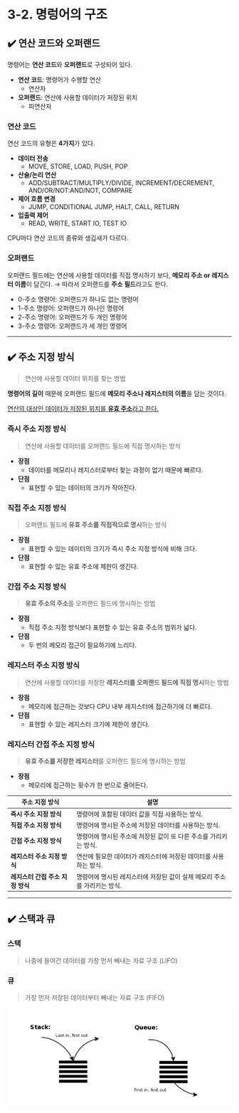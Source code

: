# 3-2. 명렁어의 구조

## ✔️ 연산 코드와 오퍼랜드

명령어는 **연산 코드**와 **오퍼랜드**로 구성되어 있다.

- **연산 코드**: 명령어가 수행할 연산
  - 연산자
- **오퍼랜드**: 연산에 사용할 데이터가 저장된 위치
  - 피연산자

### 연산 코드

연산 코드의 유형은 **4가지**가 있다.
- **데이터 전송**
  - MOVE, STORE, LOAD, PUSH, POP
- **산술/논리 연산**
  - ADD/SUBTRACT/MULTIPLY/DIVIDE, INCREMENT/DECREMENT, AND/OR/NOT:AND/NOT, COMPARE
- **제어 흐름 변경**
  - JUMP, CONDITIONAL JUMP, HALT, CALL, RETURN
- **입출력 제어**
  - READ, WRITE, START IO, TEST IO

CPU마다 연산 코드의 종류와 생김새가 다르다. 

### 오퍼랜드

오퍼랜드 필드에는 연산에 사용할 데이터를 직접 명시하기 보다, **메모리 주소 or 레지스터 이름**이 담긴다.
→ 따라서 오퍼랜드를 **주소 필드**라고도 한다.

- 0-주소 명령어: 오퍼랜드가 하나도 없는 명령어
- 1-주소 명령어: 오퍼랜드가 하나인 명령어
- 2-주소 명령어: 오퍼랜드가 두 개인 명령어
- 3-주소 명령어: 오퍼랜드가 세 개인 명령어

<hr>

## ✔️ 주소 지정 방식
> 연산에 사용할 데이터 위치를 찾는 방법

**명령어의 길이** 때문에 오퍼랜드 필드에 **메모리 주소나 레지스터의 이름**을 담는 것이다.

<u>연산의 대상인 데이터가 저장된 위치를 **유효 주소**라고 한다.</u>

### 즉시 주소 지정 방식
> 연산에 사용할 데이터를 오퍼랜드 필드에 직접 명시하는 방식

- **장점**
  - 데이터를 메모리나 레지스터로부터 찾는 과정이 없기 때문에 빠르다.
- **단점**
  - 표현할 수 있는 데이터의 크기가 작아진다.

### 직접 주소 지정 방식
> 오퍼랜드 필드에 **유효 주소를 직접적으로 명시**하는 방식

- **장점**
  - 표현할 수 있는 데이터의 크기가 즉시 주소 지정 방식에 비해 크다.
- **단점**
  - 표현할 수 있는 유효 주소에 제한이 생긴다.

### 간접 주소 지정 방식
> **유효 주소의 주소**를 오퍼랜드 필드에 명시하는 방법

- **장점**
  - 직접 주소 지정 방식보다 표현할 수 있는 유효 주소의 범위가 넓다.
- **단점**
  - 두 번의 메모리 접근이 필요하기에 느리다.

### 레지스터 주소 지정 방식
> 연산에 사용할 데이터를 저장한 **레지스터를 오퍼랜드 필드에 직접 명시**하는 방법

- **장점**
  - 메모리에 접근하는 것보다 CPU 내부 레지스터에 접근하기에 더 빠르다.
- **단점**
  - 표현할 수 있는 레지스터 크기에 제한이 생긴다.

### 레지스터 간접 주소 지정 방식
> **유효 주소를 저장한 레지스터**를 오퍼랜드 필드에 명시하는 방법

- **장점**
  - 메모리에 접근하는 횟수가 한 번으로 줄어든다.

| 주소 지정 방식           | 설명                                                                 |
|--------------------------|----------------------------------------------------------------------|
| **즉시 주소 지정 방식**   | 명령어에 포함된 데이터 값을 직접 사용하는 방식.                      |
| **직접 주소 지정 방식**   | 명령어에 명시된 주소에 저장된 데이터를 사용하는 방식.                |
| **간접 주소 지정 방식**   | 명령어에 명시된 주소에 저장된 값이 또 다른 주소를 가리키는 방식.      |
| **레지스터 주소 지정 방식**| 연산에 필요한 데이터가 레지스터에 저장된 데이터를 사용하는 방식.      |
| **레지스터 간접 주소 지정 방식** | 명령어에 명시된 레지스터에 저장된 값이 실제 메모리 주소를 가리키는 방식. |


<hr>

## ✔️ 스택과 큐

### 스택
> 나중에 들어간 데이터를 가장 먼저 빼내는 자료 구조 (LIFO)

### 큐
> 가장 먼저 저장된 데이터부터 빼내는 자료 구조 (FIFO)

<img src="../../images/stack_and_queue.png" alt="스택과 큐" width="600px">